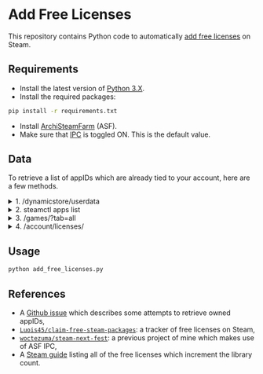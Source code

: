 # Add Free Licenses

This repository contains Python code to automatically [add free licenses][steamdb-free-packages] on Steam.

## Requirements

- Install the latest version of [Python 3.X][python-download-url].
- Install the required packages:

```bash
pip install -r requirements.txt
```

- Install [ArchiSteamFarm][github-ASF] (ASF).
- Make sure that [IPC][wiki-ASF-IPC] is toggled ON. This is the default value.

## Data

To retrieve a list of appIDs which are already tied to your account,
here are a few methods.

<details><summary>1. /dynamicstore/userdata</summary>
<p>

The variable `rgOwnedApps` in the JSON data returned by
the [`/dynamicstore/userdata`][steam-userdata-endpoint] endpoint is
the exhaustive list of appIDs owned by your account.
More information can be found on [this unofficial wiki][steam-userdata-wiki].

**NB:** you have to be **authenticated** on Steam in your web-browser in order to use this method.

---

</p>
</details>

<details><summary>2. steamctl apps list</summary>
<p>

[`steamctl`][steamctl-github] is a Python package [available on PyPI][steamctl-pypi].

It allows to print to the terminal
the exhaustive list of appIDs owned by your account.

```bash
pip install pipx
pipx install steamctl
```

```bash
steamctl apps list
```

The output should be formatted as follows: `{appID} {appName}`.

```
[...]
1667640 Imagined Leviathans Demo
1667710 Gladihaters Demo
1667730 Forgotten Journey
1667770 Samurai Shampoo
1667810 Riding Seas Demo
[...]
```

**NB:** you have to be **authenticated** on Steam with `steamctl` in order to use this method.

---

</p>
</details>

<details><summary>3. /games/?tab=all</summary>
<p>

**Caveat:** I recommend **not** to use this procedure
because the list of appIDs is not **exhaustive** ,
e.g. demos are missing.

A procedure built into the script
at [`Luois45`][luois45-gpl-repository]
parses a list of appIDs from
the [`/games/?tab=all`][steam-tab-all] web-page.

**NB:** the "game details" part of your Steam profile have to be public in order to use this method.

---

</p>
</details>

<details><summary>4. /account/licenses/</summary>
<p>

**Caveat:** I recommend **not** to use this procedure
because this retrieves **subIDs** instead of appIDs.

[Instructions][steam-account-licenses-instructions]
at [`Luois45`][luois45-gpl-repository]
suggest to execute JavaScript code in your browser
on the [`/account/licenses/`][steam-account-licenses] web-page.

**NB:** you have to be **authenticated** on Steam in your web-browser in order to use this method.

---

</p>
</details>

## Usage

```bash
python add_free_licenses.py
```

## References

- A [Github issue][luois45-appid-issue] which describes some attempts to retrieve owned appIDs,
- [`Luois45/claim-free-steam-packages`][luois45-gpl-repository]: a tracker of free licenses on Steam,
- [`woctezuma/steam-next-fest`][steam-next-fest]: a previous project of mine which makes use of ASF IPC,
- A [Steam guide][steam-guide-no-cost] listing all of the free licenses which increment the library count.

<!-- Definitions -->

[steamdb-free-packages]: <https://steamdb.info/freepackages/>
[python-download-url]: <https://www.python.org/downloads/>
[github-ASF]: <https://github.com/JustArchiNET/ArchiSteamFarm>
[wiki-ASF-IPC]: <https://github.com/JustArchiNET/ArchiSteamFarm/wiki/IPC>
[steam-userdata-endpoint]: <https://store.steampowered.com/dynamicstore/userdata>
[steam-userdata-wiki]: <https://github.com/Revadike/InternalSteamWebAPI/wiki/Get-Dynamic-Store-User-Data>
[steamctl-github]: <https://github.com/ValvePython/steamctl>
[steamctl-pypi]: <https://pypi.org/project/steamctl/>
[steam-tab-all]: <https://steamcommunity.com/my/id/games/?tab=all>
[steam-account-licenses-instructions]: <https://github.com/Luois45/claim-free-steam-packages/blob/main/docs/instructions-for-users-with-many-packages.md>
[steam-account-licenses]: <https://store.steampowered.com/account/licenses/>
[luois45-appid-issue]: <https://github.com/Luois45/claim-free-steam-packages/issues/166>
[luois45-gpl-repository]: <https://github.com/Luois45/claim-free-steam-packages>
[steam-next-fest]: <https://github.com/woctezuma/steam-next-fest>
[steam-guide-no-cost]: <https://steamcommunity.com/sharedfiles/filedetails/?id=2827818083>
